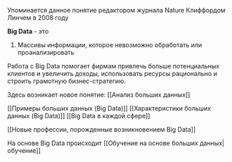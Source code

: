 Упоминается данное понятие редактором журнала Nature Клиффордом Линчем в 2008 году

**Big Data** - это
1. Массивы информации, которое невозможно обработать или проанализировать


Работа с Big Data помогает фирмам привлечь больше потенциальных клиентов и увеличить доходы, использовать ресурсы рационально и строить грамотную бизнес-стратегию.

Здесь возникает новое понятие: [[Анализ больших данных]]

[[Примеры больших данных (Big Data)]]
[[Характеристики больших данных (Big Data)]]
[[Big Data в каждой сфере]]

[[Новые профессии, порожденные возникновением Big Data]]

На основе Big Data происходит [[Обучение на основе больших данных|обучение]]
